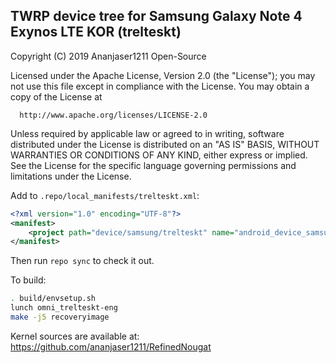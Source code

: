 ## TWRP device tree for Samsung Galaxy Note 4 Exynos LTE KOR (trelteskt)

 Copyright (C) 2019 Ananjaser1211 Open-Source

 Licensed under the Apache License, Version 2.0 (the "License");
 you may not use this file except in compliance with the License.
 You may obtain a copy of the License at

      http://www.apache.org/licenses/LICENSE-2.0

 Unless required by applicable law or agreed to in writing, software
 distributed under the License is distributed on an "AS IS" BASIS,
 WITHOUT WARRANTIES OR CONDITIONS OF ANY KIND, either express or implied.
 See the License for the specific language governing permissions and
 limitations under the License.


Add to `.repo/local_manifests/trelteskt.xml`:

```xml
<?xml version="1.0" encoding="UTF-8"?>
<manifest>
	<project path="device/samsung/trelteskt" name="android_device_samsung_trelteskt" remote="ananjaser1211" revision="twrp-7.1_trelteskt" />
</manifest>
```

Then run `repo sync` to check it out.

To build:

```sh
. build/envsetup.sh
lunch omni_trelteskt-eng
make -j5 recoveryimage
```

Kernel sources are available at: https://github.com/ananjaser1211/RefinedNougat
